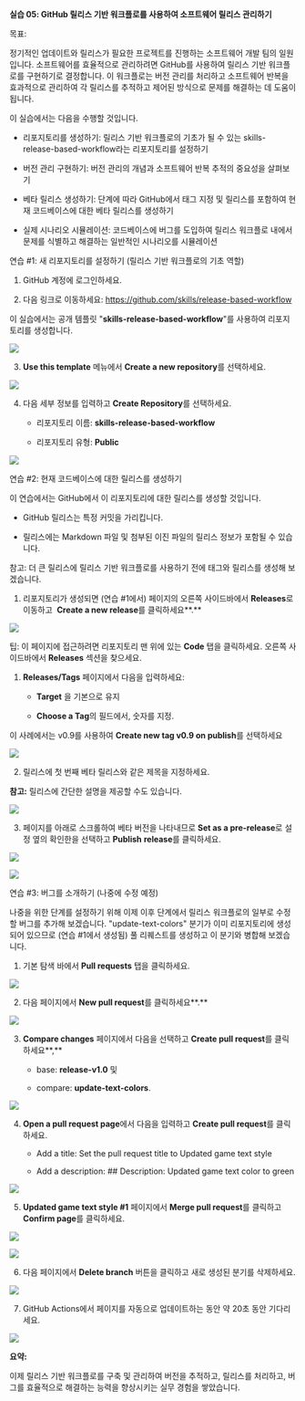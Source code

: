 **실습 05: GitHub 릴리스 기반 워크플로를 사용하여 소프트웨어 릴리스
관리하기**

목표:

정기적인 업데이트와 릴리스가 필요한 프로젝트를 진행하는 소프트웨어 개발
팀의 일원입니다. 소프트웨어를 효율적으로 관리하려면 GitHub를 사용하여
릴리스 기반 워크플로를 구현하기로 결정합니다. 이 워크플로는 버전 관리를
처리하고 소프트웨어 반복을 효과적으로 관리하여 각 릴리스를 추적하고
제어된 방식으로 문제를 해결하는 데 도움이 됩니다.

이 실습에서는 다음을 수행할 것입니다.

- 리포지토리를 생성하기: 릴리스 기반 워크플로의 기초가 될 수 있는
  skills-release-based-workflow라는 리포지토리를 설정하기

- 버전 관리 구현하기: 버전 관리의 개념과 소프트웨어 반복 추적의 중요성을
  살펴보기

- 베타 릴리스 생성하기: 단계에 따라 GitHub에서 태그 지정 및 릴리스를
  포함하여 현재 코드베이스에 대한 베타 릴리스를 생성하기

- 실제 시나리오 시뮬레이션: 코드베이스에 버그를 도입하여 릴리스 워크플로
  내에서 문제를 식별하고 해결하는 일반적인 시나리오를 시뮬레이션

연습 \#1: 새 리포지토리를 설정하기 (릴리스 기반 워크플로의 기초 역할)

1.  GitHub 계정에 로그인하세요.

2.  다음 링크로
    이동하세요: https://github.com/skills/release-based-workflow

이 실습에서는 공개 템플릿 "**skills-release-based-workflow**"를 사용하여
리포지토리를 생성합니다.

![](./media/image1.jpeg)

3.  **Use this template** 메뉴에서 **Create a new repository**를
    선택하세요.

![](./media/image2.jpeg)

4.  다음 세부 정보를 입력하고 **Create Repository**를 선택하세요.

    - 리포지토리 이름: **skills-release-based-workflow**

    - 리포지토리 유형: **Public**

![](./media/image3.jpeg)

연습 \#2: 현재 코드베이스에 대한 릴리스를 생성하기

이 연습에서는 GitHub에서 이 리포지토리에 대한 릴리스를 생성할 것입니다.

- GitHub 릴리스는 특정 커밋을 가리킵니다.

- 릴리스에는 Markdown 파일 및 첨부된 이진 파일의 릴리스 정보가 포함될 수
  있습니다.

참고: 더 큰 릴리스에 릴리스 기반 워크플로를 사용하기 전에 태그와
릴리스를 생성해 보겠습니다.

1.  리포지토리가 생성되면 (연습 \#1에서) 페이지의 오른쪽 사이드바에서
    **Releases**로 이동하고  **Create a new release**를 클릭하세요**.**

![](./media/image4.jpeg)

팁: 이 페이지에 접근하려면 리포지토리 맨 위에 있는 **Code** 탭을
클릭하세요. 오른쪽 사이드바에서 **Releases** 섹션을 찾으세요.

1.  **Releases/Tags** 페이지에서 다음을 입력하세요:

    - **Target** 을 기본으로 유지

    - **Choose a Tag**의 필드에서, 숫자를 지정.

이 사례에서는 v0.9를 사용하여 **Create new tag v0.9 on publish**를
선택하세요

![](./media/image5.jpeg)

2.  릴리스에 첫 번째 베타 릴리스와 같은 제목을 지정하세요.

**참고:** 릴리스에 간단한 설명을 제공할 수도 있습니다.

![](./media/image6.jpeg)

3.  페이지를 아래로 스크롤하여 베타 버전을 나타내므로 **Set as a
    pre-release**로 설정 옆의 확인한을 선택하고
    **Publish** **release**를 클릭하세요.

![](./media/image7.jpeg)

![](./media/image8.jpeg)

연습 \#3: 버그를 소개하기 (나중에 수정 예정)

나중을 위한 단계를 설정하기 위해 이제 이후 단계에서 릴리스 워크플로의
일부로 수정할 버그를 추가해 보겠습니다. "update-text-colors" 분기가 이미
리포지토리에 생성되어 있으므로 (연습 \#1에서 생성됨) 풀 리퀘스트를
생성하고 이 분기와 병합해 보겠습니다.

1.  기본 탐색 바에서 **Pull requests** 탭을 클릭하세요.

![](./media/image9.jpeg)

2.  다음 페이지에서 **New pull request**를 클릭하세요**.**

![](./media/image10.jpeg)

3.  **Compare changes** 페이지에서 다음을 선택하고 **Create pull
    request**를 클릭하세요**,**

    - base: **release-v1.0** 및

    - compare: **update-text-colors**.

![](./media/image11.jpeg)

4.  **Open a pull request page**에서 다음을 입력하고 **Create pull
    request**를 클릭하세요.

    - Add a title: Set the pull request title to Updated game text style

    - Add a description: ## Description: Updated game text color to
      green

![](./media/image12.jpeg)

5.  **Updated game text style \#1** 페이지에서 **Merge pull request**를
    클릭하고 **Confirm page**를 클릭하세요.

![](./media/image13.jpeg)

![](./media/image14.jpeg)

6.  다음 페이지에서 **Delete branch** 버튼을 클릭하고 새로 생성된 분기를
    삭제하세요.

![](./media/image15.jpeg)

7.  GitHub Actions에서 페이지를 자동으로 업데이트하는 동안 약 20초 동안
    기다리세요.

![](./media/image16.jpeg)

**요약:**

이제 릴리스 기반 워크플로를 구축 및 관리하여 버전을 추적하고, 릴리스를
처리하고, 버그를 효율적으로 해결하는 능력을 향상시키는 실무 경험을
쌓았습니다.
